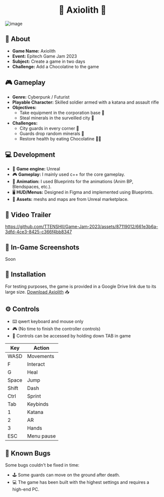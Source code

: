 <h1 align="center">👾 Axiolith 👾</h1>

![image](https://github.com/TTENSHII/Game-Jam-2023/assets/87119012/3eeb2ac6-3f1c-41f4-bcce-fdca6ce92962)

## 🚀 About
- **Game Name:** Axiolith
- **Event:** Epitech Game Jam 2023
- **Subject:** Create a game in two days
- **Challenge:** Add a Chocolatine to the game

## 🎮 Gameplay
- **Genre:** Cyberpunk / Futurist
- **Playable Character:** Skilled soldier armed with a katana and assault rifle
- **Objectives:**
  - Take equipment in the corporation base 🏢
  - Steal minerals in the surveilled city 🌆
- **Challenges:**
  - City guards in every corner 👮
  - Guards drop random minerals 💎
  - Restore health by eating Chocolatine 🍫🍞

## 💻 Development
- 🔧 **Game engine:** Unreal
- 🎮 **Gameplay:** I mainly used c++ for the core gameplay.
- 🚀 **Animation:** I used Blueprints for the animations (Anim BP, Blendspaces, etc.).
- 🖥️ **HUD/Menus:** Designed in Figma and implemented using Blueprints.
- 🎨 **Assets:** meshs and maps are from Unreal marketplace.

## 🎥 Video Trailer

https://github.com/TTENSHII/Game-Jam-2023/assets/87119012/661e3b6a-3dfd-4ce3-8425-c366f4bb8347

## 📸 In-Game Screenshots
Soon

## 🚀 Installation
For testing purposes, the game is provided in a Google Drive link due to its large size. [Download Axiolith](https://drive.google.com/file/d/1X_sgnBtZkDHc7-aOBIm0rMek1IAxt3W4/view?usp=sharing) 📥

## ⚙️ Controls
- ⌨️ qwert keyboard and mouse only
- 🎮 (No time to finish the controller controls)
- 📘 Controls can be accessed by holding down TAB in game

| Key    | Action      |
| ------ | ----------- |
| WASD   | Movements   |
| F      | Interact    |
| G      | Heal        |
| Space  | Jump        |
| Shift  | Dash        |
| Ctrl   | Sprint      |
| Tab    | Keybinds    |
| 1      | Katana      |
| 2      | AR          |
| 3      | Hands       |
| ESC    | Menu pause  |

## 🐞 Known Bugs
Some bugs couldn't be fixed in time:
- 🕹️ Some guards can move on the ground after death.
- 💻 The game has been built with the highest settings and requires a high-end PC.
